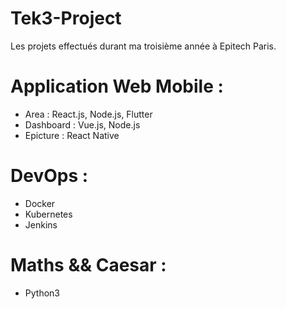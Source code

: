 # Tek3-Project
Les projets effectués durant ma troisième année à Epitech Paris.</br>

# Application Web Mobile :
 * Area : React.js, Node.js, Flutter
 * Dashboard : Vue.js, Node.js
 * Epicture : React Native
 
# DevOps :
  * Docker
  * Kubernetes
  * Jenkins

# Maths && Caesar :
  * Python3

